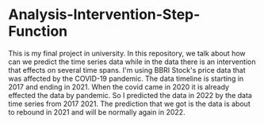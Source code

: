 # Analysis-Intervention-Step-Function
This is my final project in university. In this repository, we talk about how can we predict the time series data while in the data there is an intervention that effects on several time spans.
I'm using BBRI Stock's price data that was affected by the COVID-19 pandemic. The data timeline is starting in 2017 and ending in 2021. When the covid came in 2020 it is already effected the data by pandemic.
So I predicted the data in 2022 by the data time series from 2017 2021. The prediction that we got is the data is about to rebound in 2021 and will be normally again in 2022.
